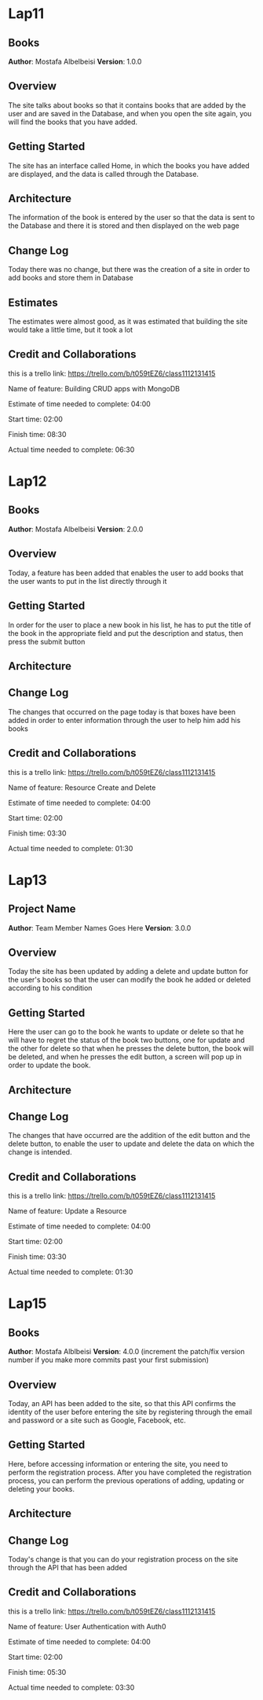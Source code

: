 # Lap11
## Books

**Author**: Mostafa Albelbeisi
**Version**: 1.0.0 

## Overview
The site talks about books so that it contains books that are added by the user and are saved in the Database, and when you open the site again, you will find the books that you have added.

## Getting Started
The site has an interface called Home, in which the books you have added are displayed, and the data is called through the Database.
## Architecture
The information of the book is entered by the user so that the data is sent to the Database and there it is stored and then displayed on the web page

## Change Log
Today there was no change, but there was the creation of a site in order to add books and store them in Database

## Estimates
The estimates were almost good, as it was estimated that building the site would take a little time, but it took a lot

## Credit and Collaborations

this is a trello link: https://trello.com/b/t059tEZ6/class1112131415


Name of feature: Building CRUD apps with MongoDB

Estimate of time needed to complete: 04:00

Start time: 02:00

Finish time: 08:30

Actual time needed to complete: 06:30

# Lap12
## Books

**Author**: Mostafa Albelbeisi
**Version**: 2.0.0 

## Overview
Today, a feature has been added that enables the user to add books that the user wants to put in the list directly through it

## Getting Started
In order for the user to place a new book in his list, he has to put the title of the book in the appropriate field and put the description and status, then press the submit button

## Architecture
<!-- Provide a detailed description of the application design. What technologies (languages, libraries, etc) you're using, and any other relevant design information. -->

## Change Log
The changes that occurred on the page today is that boxes have been added in order to enter information through the user to help him add his books

## Credit and Collaborations


this is a trello link: https://trello.com/b/t059tEZ6/class1112131415

Name of feature: Resource Create and Delete

Estimate of time needed to complete: 04:00

Start time: 02:00

Finish time: 03:30

Actual time needed to complete: 01:30

# Lap13
## Project Name

**Author**: Team Member Names Goes Here
**Version**: 3.0.0 

## Overview
Today the site has been updated by adding a delete and update button for the user's books so that the user can modify the book he added or deleted according to his condition

## Getting Started
Here the user can go to the book he wants to update or delete so that he will have to regret the status of the book two buttons, one for update and the other for delete so that when he presses the delete button, the book will be deleted, and when he presses the edit button, a screen will pop up in order to update the book.

## Architecture
<!-- Provide a detailed description of the application design. What technologies (languages, libraries, etc) you're using, and any other relevant design information. -->

## Change Log
The changes that have occurred are the addition of the edit button and the delete button, to enable the user to update and delete the data on which the change is intended.

## Credit and Collaborations


this is a trello link: https://trello.com/b/t059tEZ6/class1112131415

Name of feature: Update a Resource

Estimate of time needed to complete: 04:00

Start time: 02:00

Finish time: 03:30

Actual time needed to complete: 01:30

# Lap15
## Books

**Author**: Mostafa Alblbeisi
**Version**: 4.0.0 (increment the patch/fix version number if you make more commits past your first submission)

## Overview
Today, an API has been added to the site, so that this API confirms the identity of the user before entering the site by registering through the email and password or a site such as Google, Facebook, etc.

## Getting Started
Here, before accessing information or entering the site, you need to perform the registration process. After you have completed the registration process, you can perform the previous operations of adding, updating or deleting your books.

## Architecture
<!-- Provide a detailed description of the application design. What technologies (languages, libraries, etc) you're using, and any other relevant design information. -->

## Change Log
Today's change is that you can do your registration process on the site through the API that has been added

## Credit and Collaborations
this is a trello link: https://trello.com/b/t059tEZ6/class1112131415


Name of feature: User Authentication with Auth0

Estimate of time needed to complete: 04:00

Start time: 02:00

Finish time: 05:30

Actual time needed to complete: 03:30